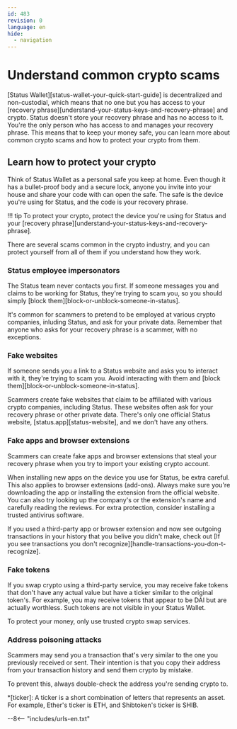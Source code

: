 ```yaml
---
id: 483
revision: 0
language: en
hide:
  - navigation
---
```


# Understand common crypto scams

[Status Wallet][status-wallet-your-quick-start-guide] is decentralized and non-custodial, which means that no one but you has access to your [recovery phrase][understand-your-status-keys-and-recovery-phrase] and crypto. Status doesn't store your recovery phrase and has no access to it. You're the only person who has access to and manages your recovery phrase. This means that to keep your money safe, you can learn more about common crypto scams and how to protect your crypto from them.

## Learn how to protect your crypto

Think of Status Wallet as a personal safe you keep at home. Even though it has a bullet-proof body and a secure lock, anyone you invite into your house and share your code with can open the safe. The safe is the device you're using for Status, and the code is your recovery phrase.

!!! tip
     To protect your crypto, protect the device you're using for Status and your [recovery phrase][understand-your-status-keys-and-recovery-phrase].

There are several scams common in the crypto industry, and you can protect yourself from all of them if you understand how they work.

### Status employee impersonators

The Status team never contacts you first. If someone messages you and claims to be working for Status, they're trying to scam you, so you should simply [block them][block-or-unblock-someone-in-status].

It's common for scammers to pretend to be employed at various crypto companies, inluding Status, and ask for your private data. Remember that anyone who asks for your recovery phrase is a scammer, with no exceptions.

### Fake websites

If someone sends you a link to a Status website and asks you to interact with it, they're trying to scam you. Avoid interacting with them and [block them][block-or-unblock-someone-in-status].

Scammers create fake websites that claim to be affiliated with various crypto companies, including Status. These websites often ask for your recovery phrase or other private data. There's only one official Status website, [status.app][status-website], and we don't have any others.

### Fake apps and browser extensions

Scammers can create fake apps and browser extensions that steal your recovery phrase when you try to import your existing crypto account.

When installing new apps on the device you use for Status, be extra careful. This also applies to browser extensions (add-ons). Always make sure you're downloading the app or installing the extension from the official website. You can also try looking up the company's or the extension's name and carefully reading the reviews. For extra protection, consider installing a trusted antivirus software.

If you used a third-party app or browser extension and now see outgoing transactions in your history that you belive you didn't make, check out [If you see transactions you don't recognize][handle-transactions-you-don-t-recognize].

### Fake tokens

If you swap crypto using a third-party service, you may receive fake tokens that don't have any actual value but have a ticker similar to the original token's. For example, you may receive tokens that appear to be DAI but are actually worthless. Such tokens are not visible in your Status Wallet.

To protect your money, only use trusted crypto swap services.

### Address poisoning attacks

Scammers may send you a transaction that's very similar to the one you previously received or sent. Their intention is that you copy their address from your transaction history and send them crypto by mistake.

To prevent this, always double-check the address you're sending crypto to. 

*[ticker]: A ticker is a short combination of letters that represents an asset. For example, Ether's ticker is ETH, and Shibtoken's ticker is SHIB.

--8<-- "includes/urls-en.txt"
